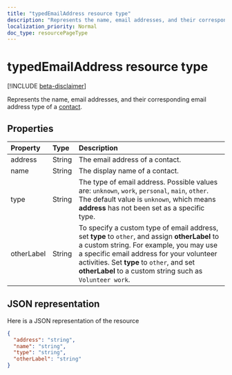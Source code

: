 ```yaml
---
title: "typedEmailAddress resource type"
description: "Represents the name, email addresses, and their corresponding email address type of a contact."
localization_priority: Normal
doc_type: resourcePageType
---
```


# typedEmailAddress resource type

[!INCLUDE [beta-disclaimer](../../includes/beta-disclaimer.md)]

Represents the name, email addresses, and their corresponding email address type of a [contact](contact.md).

## Properties
| Property	   | Type	|Description|
|:---------------|:--------|:----------|
|address|String|The email address of a contact.|
|name|String|The display name of a contact.|
|type |String |The type of email address. Possible values are: `unknown`, `work`, `personal`, `main`, `other`. The default value is `unknown`, which means **address** has not been set as a specific type. |
|otherLabel |String  |To specify a custom type of email address, set **type** to `other`, and assign **otherLabel** to a custom string. For example, you may use a specific email address for your volunteer activities. Set **type** to `other`, and set **otherLabel** to a custom string such as `Volunteer work`. |

## JSON representation

Here is a JSON representation of the resource

<!-- {
  "blockType": "resource",
  "optionalProperties": [

  ],
  "@odata.type": "microsoft.graph.typedEmailAddress"
}-->

```json
{
  "address": "string",
  "name": "string",
  "type": "string",
  "otherLabel": "string"
}

```

<!-- uuid: 8fcb5dbc-d5aa-4681-8e31-b001d5168d79
2015-10-25 14:57:30 UTC -->
<!--
{
  "type": "#page.annotation",
  "description": "emailAddress resource",
  "keywords": "",
  "section": "documentation",
  "tocPath": "",
  "suppressions": []
}
-->
